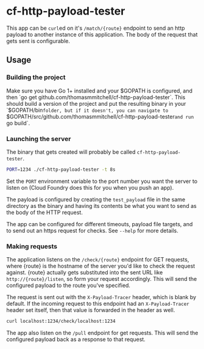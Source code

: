 # cf-http-payload-tester

This app can be `curl`ed on it's `/match/{route}` endpoint to send an http
payload to another instance of this application. The body of the request that
gets sent is configurable.

## Usage

### Building the project

Make sure you have Go 1+ installed and your $GOPATH is configured, and then 
`go get github.com/thomasmmitchell/cf-http-payload-tester`. This should build
a version of the project and put the resulting binary in your `$GOPATH/bin`
folder, but if it doesn't, you can navigate to 
`$GOPATH/src/github.com/thomasmmitchell/cf-http-payload-tester` and run 
`go build`.

### Launching the server

The binary that gets created will probably be called `cf-http-payload-tester`.

```bash
PORT=1234 ./cf-http-payload-tester -t 8s
```

Set the `PORT` environment variable to the port number you want the server to
listen on (Cloud Foundry does this for you when you push an app).

The payload is configured by creating the `test_payload` file in the same
directory as the binary and having its contents be what you want to send as the
body of the HTTP request.

The app can be configured for different timeouts, payload file targets, and to 
send out an https request for checks. See `--help` for more details.


### Making requests

The application listens on the `/check/{route}` endpoint for GET requests, where 
{route} is the
hostname of the server you'd like to check the request against. {route} actually
gets substituted into the sent URL like `http://{route}/listen`, so form your
request accordingly. This will send the configured payload to the route you've
specified.

The request is sent out with the `X-Payload-Tracer` header, which is blank by
default. If the incoming request to this endpoint had an `X-Payload-Tracer`
header set itself, then that value is forwarded in the header as well.

```bash
curl localhost:1234/check/localhost:1234
```

The app also listen on the `/pull` endpoint for get requests. This will send the
configured payload back as a response to that request.
